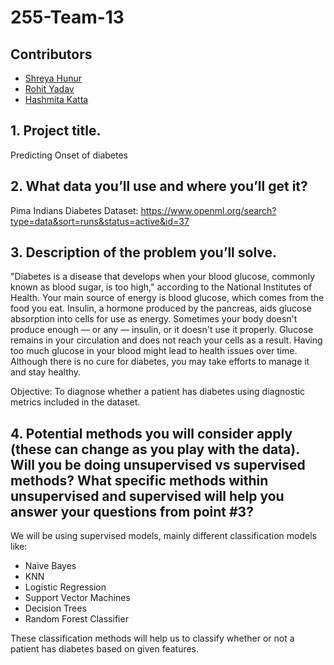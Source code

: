# 255-Team-13

## Contributors
* [Shreya Hunur](https://github.com/shreyahunur) <br/>
* [Rohit Yadav](https://github.com/Rohitky34) <br/>
* [Hashmita Katta](https://github.com/hashmithakatta) <br/>

## 1. Project title. 

Predicting Onset of diabetes

## 2. What data you’ll use and where you’ll get it?

Pima Indians Diabetes Dataset: https://www.openml.org/search?type=data&sort=runs&status=active&id=37

## 3. Description of the problem you’ll solve. 

"Diabetes is a disease that develops when your blood glucose, commonly known as blood sugar, is too high," according to the National Institutes of Health. Your main source of energy is blood glucose, which comes from the food you eat. Insulin, a hormone produced by the pancreas, aids glucose absorption into cells for use as energy. Sometimes your body doesn't produce enough — or any — insulin, or it doesn't use it properly. Glucose remains in your circulation and does not reach your cells as a result. Having too much glucose in your blood might lead to health issues over time. Although there is no cure for diabetes, you may take efforts to manage it and stay healthy.

Objective: To diagnose whether a patient has diabetes using diagnostic metrics included in the dataset.

## 4. Potential methods you will consider apply (these can change as you play with the data). Will you be doing unsupervised vs supervised methods? What specific methods within unsupervised and supervised will help you answer your questions from point #3?

We will be using supervised models, mainly different classification models like:

* Naive Bayes
* KNN
* Logistic Regression
* Support Vector Machines
* Decision Trees
* Random Forest Classifier

These classification methods will help us to classify whether or not a patient has diabetes based on given features. 
